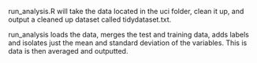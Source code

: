
run_analysis.R will take the data located in the uci folder, clean it up, and output a cleaned up dataset called tidydataset.txt.

run_analysis loads the data, merges the test and training data, adds labels and isolates just the mean and standard deviation of the variables. This is data is then averaged and outputted.


